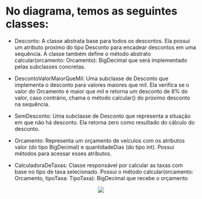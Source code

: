 
# No diagrama, temos as seguintes classes:

* Desconto: A classe abstrata base para todos os descontos. Ela possui um atributo proximo do tipo Desconto para encadear descontos em uma sequência. A classe também define o método abstrato calcular(orcamento: Orcamento): BigDecimal que será implementado pelas subclasses concretas.

* DescontoValorMaiorQueMil: Uma subclasse de Desconto que implementa o desconto para valores maiores que mil. Ela verifica se o valor do Orcamento é maior que mil e retorna um desconto de 8% do valor, caso contrário, chama o método calcular() do próximo desconto na sequência.

* SemDesconto: Uma subclasse de Desconto que representa a situação em que não há desconto. Ela retorna zero como resultado do cálculo do desconto.

* Orcamento: Representa um orçamento de veículos com os atributos valor (do tipo BigDecimal) e quantidadeDias (do tipo int). Possui métodos para acessar esses atributos.

* CalculadoraDeTaxas: Classe responsável por calcular as taxas com base no tipo de taxa selecionado. Possui o método calcular(orcamento: Orcamento, tipoTaxa: TipoTaxa): BigDecimal que recebe o orçamento

<div align="center">
  <img src="https://github.com/LucasMonteiiroo/Bertoti/blob/main/PadroesDeProjetos/Padr%C3%A3oStrategy/Sty.png">
 </div> 
